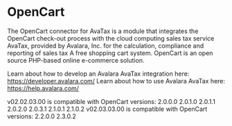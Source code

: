 # OpenCart
The OpenCart connector for AvaTax is a module that integrates the OpenCart check-out process with the cloud computing sales tax service AvaTax, provided by Avalara, Inc. for the calculation, compliance and reporting of sales tax A free shopping cart system. OpenCart is an open source PHP-based online e-commerce solution.

Learn about how to develop an Avalara AvaTax integration here: https://developer.avalara.com/
Learn about how to use Avalara AvaTax here: https://help.avalara.com/

v02.02.03.00 is compatible with OpenCart versions:
2.0.0.0
2.0.1.0
2.0.1.1
2.0.2.0
2.0.3.1
2.1.0.1
2.1.0.2
v02.03.03.00 is compatible with OpenCart versions:
2.2.0.0
2.3.0.2

